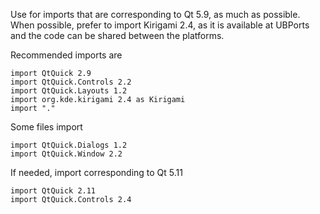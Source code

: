 Use for imports that are corresponding to Qt 5.9, as much as possible. When possible,
prefer to import Kirigami 2.4, as it is available at UBPorts and the code can be shared
between the platforms.

Recommended imports are

```
import QtQuick 2.9
import QtQuick.Controls 2.2
import QtQuick.Layouts 1.2
import org.kde.kirigami 2.4 as Kirigami
import "."
```

Some files import

```
import QtQuick.Dialogs 1.2
import QtQuick.Window 2.2
```

If needed, import corresponding to Qt 5.11

```
import QtQuick 2.11
import QtQuick.Controls 2.4
```

